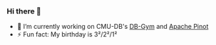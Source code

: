 ### Hi there 👋
- 🔭 I’m currently working on CMU-DB's [DB-Gym](https://github.com/cmu-db/dbgym) and [Apache Pinot](https://github.com/apache/pinot)
- ⚡ Fun fact: My birthday is 3²/2²/1²
  
<!--
**wangpatrick57/wangpatrick57** is a ✨ _special_ ✨ repository because its `README.md` (this file) appears on your GitHub profile.

Here are some ideas to get you started:

- 🌱 I’m currently learning ...
- 👯 I’m looking to collaborate on ...
- 🤔 I’m looking for help with ...

- 😄 Pronouns: ...
-->
